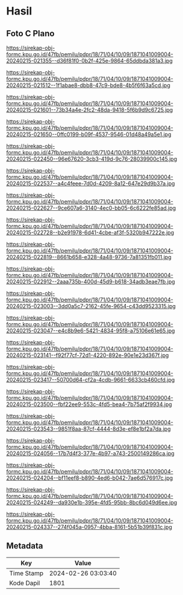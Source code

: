 # Hasil

## Foto C Plano

https://sirekap-obj-formc.kpu.go.id/47fb/pemilu/pdpr/18/71/04/10/09/1871041009004-20240215-021355--d36f81f0-0b2f-425e-9864-65ddbda381a3.jpg

https://sirekap-obj-formc.kpu.go.id/47fb/pemilu/pdpr/18/71/04/10/09/1871041009004-20240215-021512--1f1abae8-dbb8-47c9-bde8-4b5f6f63a5cd.jpg

https://sirekap-obj-formc.kpu.go.id/47fb/pemilu/pdpr/18/71/04/10/09/1871041009004-20240215-021601--73b34a4e-2fc2-48da-9418-5f6b9d9c6725.jpg

https://sirekap-obj-formc.kpu.go.id/47fb/pemilu/pdpr/18/71/04/10/09/1871041009004-20240215-021650--0ffc0199-b09f-4537-9546-01d48a49a5e1.jpg

https://sirekap-obj-formc.kpu.go.id/47fb/pemilu/pdpr/18/71/04/10/09/1871041009004-20240215-022450--96e67620-3cb3-419d-9c76-28039900c145.jpg

https://sirekap-obj-formc.kpu.go.id/47fb/pemilu/pdpr/18/71/04/10/09/1871041009004-20240215-022537--a4c4feee-7d0d-4209-8a12-647e29d9b37a.jpg

https://sirekap-obj-formc.kpu.go.id/47fb/pemilu/pdpr/18/71/04/10/09/1871041009004-20240215-022627--9ce607a6-3140-4ec0-bb05-6c6222fe85ad.jpg

https://sirekap-obj-formc.kpu.go.id/47fb/pemilu/pdpr/18/71/04/10/09/1871041009004-20240215-022728--b2e91978-6d41-4cbe-af3f-5320b947222e.jpg

https://sirekap-obj-formc.kpu.go.id/47fb/pemilu/pdpr/18/71/04/10/09/1871041009004-20240215-022819--8661b658-e328-4a48-9736-7a81351fb011.jpg

https://sirekap-obj-formc.kpu.go.id/47fb/pemilu/pdpr/18/71/04/10/09/1871041009004-20240215-022912--2aaa735b-400d-45d9-b618-34adb3eae7fb.jpg

https://sirekap-obj-formc.kpu.go.id/47fb/pemilu/pdpr/18/71/04/10/09/1871041009004-20240215-023003--3dd0a5c7-2162-45fe-9654-c43dd9523315.jpg

https://sirekap-obj-formc.kpu.go.id/47fb/pemilu/pdpr/18/71/04/10/09/1871041009004-20240215-023047--e4c8b9e6-5421-4834-95f8-a75106e61e65.jpg

https://sirekap-obj-formc.kpu.go.id/47fb/pemilu/pdpr/18/71/04/10/09/1871041009004-20240215-023141--f92f77cf-72d1-4220-892e-90e1e23d367f.jpg

https://sirekap-obj-formc.kpu.go.id/47fb/pemilu/pdpr/18/71/04/10/09/1871041009004-20240215-023417--50700d64-cf2a-4cdb-9661-6633cb460cfd.jpg

https://sirekap-obj-formc.kpu.go.id/47fb/pemilu/pdpr/18/71/04/10/09/1871041009004-20240215-023500--fbf22ee9-553c-4fd5-bea4-7b75af2f9934.jpg

https://sirekap-obj-formc.kpu.go.id/47fb/pemilu/pdpr/18/71/04/10/09/1871041009004-20240215-023543--9851f8aa-87cf-4444-8d3e-ef8e1bf2a7da.jpg

https://sirekap-obj-formc.kpu.go.id/47fb/pemilu/pdpr/18/71/04/10/09/1871041009004-20240215-024056--17b7d4f3-377e-4b97-a743-2500149286ca.jpg

https://sirekap-obj-formc.kpu.go.id/47fb/pemilu/pdpr/18/71/04/10/09/1871041009004-20240215-024204--bf11eef8-b890-4ed6-b042-7ae6d576917c.jpg

https://sirekap-obj-formc.kpu.go.id/47fb/pemilu/pdpr/18/71/04/10/09/1871041009004-20240215-024249--da930e1b-395e-4fd5-95bb-8bc6d049d6ee.jpg

https://sirekap-obj-formc.kpu.go.id/47fb/pemilu/pdpr/18/71/04/10/09/1871041009004-20240215-024337--274f045a-0957-4bba-8161-5b51b39f831c.jpg


## Metadata

| Key        | Value               |
| ---------- | ------------------- |
| Time Stamp | 2024-02-26 03:03:40 |
| Kode Dapil | 1801                |



